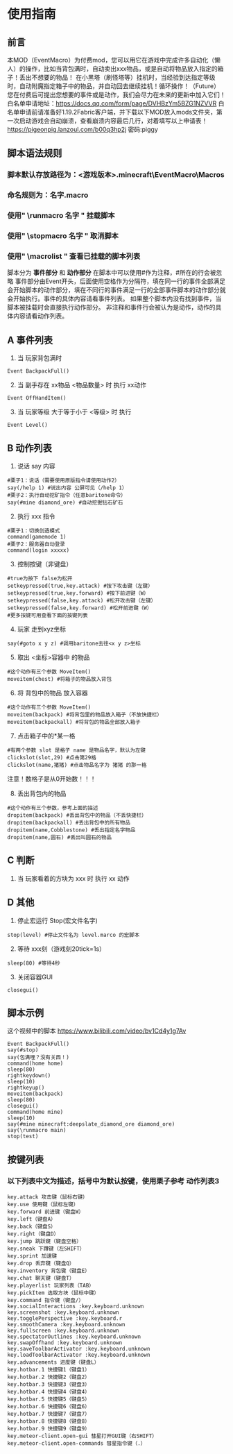 # 使用指南

## 前言
本MOD（EventMacro）为付费mod，您可以用它在游戏中完成许多自动化（懒人）的操作，比如当背包满时，自动卖出xxx物品，或是自动将物品放入指定的箱子！丢出不想要的物品！
在小黑塔（刷怪塔等）挂机时，当经验到达指定等级时，自动附魔指定箱子中的物品，并自动回去继续挂机！循环操作！（Future）
您在付费后可提出您想要的事件或是动作，我们会尽力在未来的更新中加入它们！
白名单申请地址：https://docs.qq.com/form/page/DVHBzYm5BZG1NZVVR
白名单申请前请准备好1.19.2Fabric客户端，并下载以下MOD放入mods文件夹，第一次启动游戏会自动崩溃，查看崩溃内容最后几行，对着填写以上申请表！
https://pigeonpig.lanzoul.com/b00q3hp2j   密码:piggy

## 脚本语法规则

### 脚本默认存放路径为：<游戏版本>\.minecraft\EventMacro\Macros
### 命名规则为：名字.macro 
### 使用" \runmacro 名字 " 挂载脚本
### 使用" \stopmacro 名字 " 取消脚本
### 使用" \macrolist " 查看已挂载的脚本列表

脚本分为 **事件部分** 和 **动作部分**
在脚本中可以使用#作为注释，#所在的行会被忽略
事件部分由Event开头，后面使用空格作为分隔符，填在同一行的事件全部满足会开始脚本的动作部分，填在不同行的事件满足一行的全部事件脚本的动作部分就会开始执行。事件的具体内容请看事件列表。
如果整个脚本内没有找到事件，当脚本被挂载时会直接执行动作部分。
非注释和事件行会被认为是动作，动作的具体内容请看动作列表。

## A 事件列表
1. 当 玩家背包满时 
```
Event BackpackFull()
```

2. 当 副手存在 xx物品 <物品数量> 时 执行 xx动作
```
Event OffHandItem()
```

3. 当 玩家等级 大于等于小于 <等级> 时 执行
```
Event Level()
```

## B 动作列表

1. 说话 say 内容
```
#栗子1：说话（需要使用原版指令请使用动作2）
say(/help 1) #说出内容 公屏可见（/help 1）
#栗子2：执行自动挖矿指令（任意baritone命令）
say(#mine diamond_ore) #自动挖掘钻石矿石
```

2. 执行 xxx 指令
```
#栗子1：切换创造模式
command(gamemode 1)
#栗子2：服务器自动登录
command(login xxxxx)
```

3. 控制按键（非键盘）
```
#true为按下 false为松开
setkeypressed(true,key.attack) #按下攻击键（左键）
setkeypressed(true,key.forward) #按下前进键（W）
setkeypressed(false,key.attack) #松开攻击键（左键）
setkeypressed(false,key.forward) #松开前进键（W）
#更多按键可用查看下面的按键列表
```

4. 玩家 走到xyz坐标
```
say(#goto x y z) #调用baritone去往<x y z>坐标
```

5. 取出 <坐标>容器中 的物品
```
#这个动作有三个参数 MoveItem()
moveitem(chest) #将箱子的物品放入背包
```

6. 将 背包中的物品 放入容器
```
#这个动作有三个参数 MoveItem()
moveitem(backpack) #将背包里的物品放入箱子（不放快捷栏）
moveitem(backpackall) #将背包的物品全部放入箱子
```

7. 点击箱子中的*某一格
```
#有两个参数 slot 是格子 name 是物品名字，默认为左键
clickslot(slot,29) #点击第29格
clickslot(name,猪猪) #点击物品名字为 猪猪 的那一格
```

注意！数格子是从0开始数！！！

8. 丢出背包内的物品
```
#这个动作有三个参数，参考上面的描述
dropitem(backpack) #丢出背包中的物品（不丢快捷栏）
dropitem(backpackall) #丢出背包中的所有物品
dropitem(name,Cobblestone) #丢出指定名字物品
dropitem(name,圆石) #丢出叫圆石的物品
```

## C 判断
1. 当 玩家看着的方块为 xxx 时 执行 xx 动作


## D 其他
1. 停止宏运行 Stop(宏文件名字)
```
stop(level) #停止文件名为 level.marco 的宏脚本
```

2. 等待 xxx刻（游戏刻20tick=1s）
```
sleep(80) #等待4秒
```

3. 关闭容器GUI
```
closegui()
```

## 脚本示例
这个视频中的脚本 https://www.bilibili.com/video/bv1Cd4y1g7Av
```
Event BackpackFull()
say(#stop)
say(包满哩？没有关西！)
command(home home)
sleep(80)
rightkeydown()
sleep(10)
rightkeyup()
moveitem(backpack)
sleep(80)
closegui()
command(home mine)
sleep(10)
say(#mine minecraft:deepslate_diamond_ore diamond_ore)
say(\runmacro main)
stop(test)
```

## 按键列表

### 以下列表中文为描述，括号中为默认按键，使用栗子参考 动作列表3

```
key.attack 攻击键（鼠标右键）
key.use 使用键（鼠标左键）
key.forward 前进键（键盘W）
key.left（键盘A）
key.back（键盘S）
key.right（键盘D）
key.jump 跳跃键（键盘空格）
key.sneak 下蹲键（左SHIFT）
key.sprint 加速键
key.drop 丢弃键（键盘Q）
key.inventory 背包键（键盘E）
key.chat 聊天键（键盘T）
key.playerlist 玩家列表（TAB）
key.pickItem 选取方块（鼠标中键）
key.command 指令键（键盘/）
key.socialInteractions :key.keyboard.unknown
key.screenshot :key.keyboard.unknown
key.togglePerspective :key.keyboard.r
key.smoothCamera :key.keyboard.unknown
key.fullscreen :key.keyboard.unknown
key.spectatorOutlines :key.keyboard.unknown
key.swapOffhand :key.keyboard.unknown
key.saveToolbarActivator :key.keyboard.unknown
key.loadToolbarActivator :key.keyboard.unknown
key.advancements 进度键（键盘L）
key.hotbar.1 快捷键1（键盘1）
key.hotbar.2 快捷键2（键盘2）
key.hotbar.3 快捷键3（键盘3）
key.hotbar.4 快捷键4（键盘4）
key.hotbar.5 快捷键5（键盘5）
key.hotbar.6 快捷键6（键盘6）
key.hotbar.7 快捷键7（键盘7）
key.hotbar.8 快捷键8（键盘8）
key.hotbar.9 快捷键9（键盘9）
key.meteor-client.open-gui 彗星打开GUI键（右SHIFT）
key.meteor-client.open-commands 彗星指令键（.）
```
